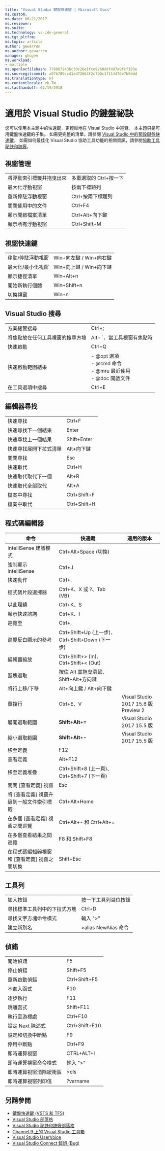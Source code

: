 ```yaml
---
title: "Visual Studio 鍵盤快速鍵 | Microsoft Docs"
ms.custom: 
ms.date: 06/21/2017
ms.reviewer: 
ms.suite: 
ms.technology: vs-ide-general
ms.tgt_pltfrm: 
ms.topic: article
author: gewarren
ms.author: gewarren
manager: ghogen
ms.workload:
- multiple
ms.openlocfilehash: 779867243bc30c26e1fce9260ddf497a9fcf193e
ms.sourcegitcommit: a07b789cc41ed72664f2c700c1f114476e7b0ddd
ms.translationtype: HT
ms.contentlocale: zh-TW
ms.lasthandoff: 02/19/2018
---
```

# <a name="keyboard-tips-for-visual-studio"></a>適用於 Visual Studio 的鍵盤祕訣

您可以使用本主題中的快速鍵，更輕鬆地在 Visual Studio 中巡覽。 本主題只是可用鍵盤快速鍵的子集。 如需更完整的清單，請參閱 [Visual Studio 中的預設鍵盤快速鍵](../ide/default-keyboard-shortcuts-in-visual-studio.md)。 如需如何最佳化 Visual Studio 協助工具功能的相關資訊，請參閱[協助工具祕訣和訣竅](../ide/reference/accessibility-tips-and-tricks.md)。

## <a name="window-management"></a>視窗管理

|||
|-|-|
|將浮動索引標籤井拖曳出來|多重選取的 Ctrl+按一下|
|最大化浮動視窗|按兩下標題列|
|重新停駐浮動視窗|Ctrl+按兩下標題列|
|關閉使用中的文件|Ctrl+F4|
|顯示開啟檔案清單|Ctrl+Alt+向下鍵|
|顯示所有浮動視窗|Ctrl+Shift+M|

## <a name="window-shortcuts"></a>視窗快速鍵

|||
|-|-|
|移動/停駐浮動視窗|Win+向左鍵 / Win+向右鍵|
|最大化/最小化視窗|Win+向上鍵 / Win+向下鍵|
|顯示捷徑清單|Win+Alt+n|
|開始新執行個體|Win+Shift+n|
|切換視窗|Win+n|

## <a name="visual-studio-search"></a>Visual Studio 搜尋

|||
|-|-|
|方案總管搜尋|Ctrl+;|
|將焦點放在任何工具視窗的搜尋方塊|Alt+ `，當工具視窗有焦點時|
|快速啟動|Ctrl+Q|
|快速啟動範圍結果|-   @opt 選項<br />-   @cmd 命令<br />-   @mru 最近使用<br />-   @doc 開啟文件|
|在工具選項中搜尋|Ctrl+E|

## <a name="editor-find"></a>編輯器尋找

|||
|-|-|
|快速尋找|Ctrl+F|
|快速尋找下一個結果|Enter|
|快速尋找上一個結果|Shift+Enter|
|快速尋找展開下拉式清單|Alt+向下鍵|
|關閉尋找|Esc|
|快速取代|Ctrl+H|
|快速取代取代下一個|Alt+R|
|快速取代全部取代|Alt+A|
|檔案中尋找|Ctrl+Shift+F|
|檔案中取代|Ctrl+Shift+H|

##  <a name="BKMK_CodeEditor"></a> 程式碼編輯器

|命令|快速鍵|適用的版本|
|-|-|-|
|IntelliSense 建議模式|Ctrl+Alt+Space (切換)||
|強制顯示 IntelliSense|Ctrl+J||
|快速動作|Ctrl+.||
|程式碼片段選擇器|Ctrl+K、X 或 ?、Tab (VB)||
|以此環繞|Ctrl+K、S||
|顯示快速諮詢|Ctrl+K、I||
|巡覽至|Ctrl+,||
|巡覽反白顯示的參考|Ctrl+Shift+Up (上一步)、Ctrl+Shift+Down (下一步)||
|編輯器縮放|Ctrl+Shift+> (In)、Ctrl+Shift+< (Out)||
|區塊選取|按住 Alt 並拖曳滑鼠、Shift+Alt+方向鍵||
|將行上移/下移|Alt+向上鍵 / Alt+向下鍵||
|重複行|Ctrl+E、V|Visual Studio 2017 15.6 版 Preview 2|
|展開選取範圍|**Shift**+**Alt**+**=**|Visual Studio 2017 15.5 版|
|縮小選取範圍|**Shift**+**Alt**+**-**|Visual Studio 2017 15.5 版|
|移至定義|F12||
|查看定義|Alt+F12||
|移至定義堆疊|Ctrl+Shift+8 (上一頁)、Ctrl+Shift+7 (下一頁)||
|關閉 [查看定義] 視窗|Esc||
|將 [查看定義] 視窗升級到一般文件索引標籤|Ctrl+Alt+Home||
|在多個 [查看定義] 視窗之間巡覽|Ctrl+Alt+- 和 Ctrl+Alt+=||
|在多個查看結果之間巡覽|F8 和 Shift+F8||
|在程式碼編輯器視窗和 [查看定義] 視窗之間切換|Shift+Esc||

## <a name="toolbars"></a>工具列

|||
|-|-|
|加入按鈕|按一下工具列溢位按鈕|
|尋找標準工具列中的下拉式方塊|Ctrl+D|
|尋找文字方塊命令模式|輸入 ">"|
|建立新別名|>alias NewAlias 命令|

## <a name="debugging"></a>偵錯

|||
|-|-|
|開始偵錯|F5|
|停止偵錯|Shift+F5|
|重新啟動偵錯|Ctrl+Shift+F5|
|不進入函式|F10|
|逐步執行|F11|
|跳離函式|Shift+F11|
|執行至游標處|Ctrl+F10|
|設定 Next 陳述式|Ctrl+Shift+F10|
|設定和切換中斷點|F9|
|停用中斷點|Ctrl+F9|
|即時運算視窗|CTRL+ALT+I|
|即時運算視窗命令模式|輸入 ">"|
|即時運算視窗清除緩衝區|>cls|
|即時運算視窗列印值|?varname|

## <a name="see-also"></a>另請參閱

- [鍵盤快速鍵 (VSTS 和 TFS)](/vsts/collaborate/keyboard-shortcuts)
- [Visual Studio 部落格](http://blogs.msdn.com/b/visualstudio)
- [Visual Studio 祕訣和訣竅部落格](http://blogs.msdn.com/b/zainnab)
- [Channel 9 上的 Visual Studio 工具箱](http://channel9.msdn.com/Shows/Visual-Studio-Toolbox)
- [Visual Studio UserVoice](http://visualstudio.uservoice.com/forums/121579-visual-studio)
- [Visual Studio Connect 錯誤 (Bug)](http://connect.microsoft.com/VisualStudio)
